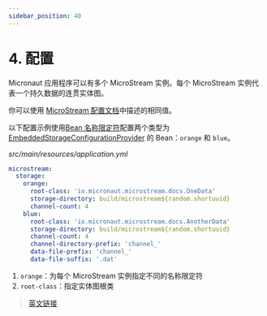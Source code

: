 ```yaml
---
sidebar_position: 40
---
```


# 4. 配置

Micronaut 应用程序可以有多个 MicroStream 实例。每个 MicroStream 实例代表一个持久数据的连贯实体图。

你可以使用 [MicroStream 配置文档](https://docs.microstream.one/manual/storage/configuration/index.html)中描述的相同值。

以下配置示例使用[Bean 名称限定符](../core/aop.html#35-bean-限定符)配置两个类型为 [EmbeddedStorageConfigurationProvider](https://micronaut-projects.github.io/micronaut-microstream/1.3.0/api/io/micronaut/microstream/conf/EmbeddedStorageConfigurationProvider.html) 的 Bean：`orange` 和 `blue`。

*src/main/resources/application.yml*

```yaml
microstream:
  storage:
    orange: 
      root-class: 'io.micronaut.microstream.docs.OneData' 
      storage-directory: build/microstream${random.shortuuid}
      channel-count: 4
    blue: 
      root-class: 'io.micronaut.microstream.docs.AnotherData' 
      storage-directory: build/microstream${random.shortuuid}
      channel-count: 4
      channel-directory-prefix: 'channel_'
      data-file-prefix: 'channel_'
      data-file-suffix: '.dat'
```

1. `orange`：为每个 MicroStream 实例指定不同的名称限定符
2. `root-class`：指定实体图根类

> [英文链接](https://micronaut-projects.github.io/micronaut-microstream/1.3.0/guide/index.html#configuration)
